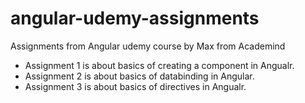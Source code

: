 # angular-udemy-assignments
Assignments from Angular udemy course by Max from Academind

- Assignment 1 is about basics of creating a component in Angualr.
- Assignment 2 is about basics of databinding in Angular.
- Assignment 3 is about basics of directives in Angualr.
